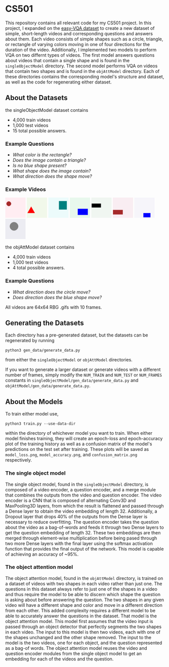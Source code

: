 # CS501

This repository contains all relevant code for my CS501 project. In this project, I expanded on the [easy-VQA dataset](https://github.com/vzhou842/easy-VQA) to create a new dataset of simple, short-length videos and corresponding questions and answers about them. Each video consists of simple shapes such as a circle, triangle, or rectangle of varying colors moving in one of four directions for the duration of the video. Additionally, I implemented two models to perform VQA on two differnt types of videos. The first model answers questions about videos that contain a single shape and is found in the `singleObjectModel` directory. The second model performs VQA on videos that contain two shapes and is found in the `objAttModel` directory. Each of these directories contains the corresponding model's structure and dataset, as well as the code for regenerating either dataset.

## About the Datasets

the singleObjectModel dataset contains

- 4,000 train videos
- 1,000 test videos
- 15 total possible answers.

### Example Questions

- _What color is the rectangle?_
- _Does the image contain a triangle?_
- _Is no blue shape present?_
- _What shape does the image contain?_
- _What direction does the shape move?_

### Example Videos

![](./singleObjectModel/data/train/videos/0.gif)
![](./singleObjectModel/data/train/videos/1.gif)
![](./singleObjectModel/data/train/videos/2.gif)
![](./singleObjectModel/data/train/videos/3.gif)
![](./singleObjectModel/data/train/videos/4.gif)
![](./singleObjectModel/data/train/videos/5.gif)
![](./singleObjectModel/data/train/videos/6.gif)
![](./singleObjectModel/data/train/videos/7.gif)

the objAttModel dataset contains

- 4,000 train videos
- 1,000 test videos
- 4 total possible answers.

### Example Questions

- _What direction does the circle move?_
- _Does direction does the blue shape move?_

All videos are 64x64 RBG .gifs with 10 frames.

## Generating the Datasets

Each directory has a pre-generated dataset, but the datasets can be regenerated by running

```shell
python3 gen_data/generate_data.py
```

from either the `singleObjectModel` or `objAttModel` directories.

If you want to generate a larger dataset or generate videos with a different number of frames, simply modify the `NUM_TRAIN` and `NUM_TEST` or `NUM_FRAMES` constants in `singleObjectModel/gen_data/generate_data.py` and `objAttModel/gen_data/generate_data.py`.

## About the Models

To train either model use,

```shell
python3 train.py --use-data-dir
```

within the directory of whichever model you want to train. When either model finishes training, they will create an epoch-loss and epoch-accuracy plot of the training history as well as a confusion matrix of the model's predictions on the test set after training. These plots will be saved as `model_loss.png`, `model_accuracy.png`, and `confusion_matrix.png` respectively.

### The single object model

The single object model, found in the `singleObjectModel` directory, is composed of a video encoder, a question encoder, and a merge module that combines the outputs from the video and question encoder.
The video encoder is a CNN that is composed of alternating Conv3D and MaxPooling3D layers, from which the result is flattened and passed through a Dense layer to obtain the video embedding of length 32. Additionally, a Dropout layer that drops 40% of the outputs from the Dense layer is necessary to reduce overfitting.
The question encoder takes the question about the video as a bag-of-words and feeds it through two Dense layers to get the question embedding of length 32.
These two embeddings are then merged through element-wise multiplication before being pased through two more Dense layers with the final layer using the softmax activation function that provides the final output of the network.
This model is capable of achieving an accuracy of ~95%.

### The object attention model

The object attention model, found in the `objAttModel` directory, is trained on a dataset of videos with two shapes in each video rather than just one. The questions in this dataset always refer to just one of the shapes in a video and thus require the model to be able to discern which shape the question is asking about before answering the question. The two shapes in any given video will have a different shape and color and move in a different direction from each other.
This added complexity requires a different model to be able to accurately answer the questions in the dataset. That model is the object attention model. This model first assumes that the video input is passed through an object detector that perfectly segments the two shapes in each video. The input to this model is then two videos, each with one of the shapes unchanged and the other shape removed. The input to the model is the two videos, one for each object, and the question represented as a bag-of words. The object attention model reuses the video and question encoder modules from the single object model to get an embedding for each of the videos and the question.
